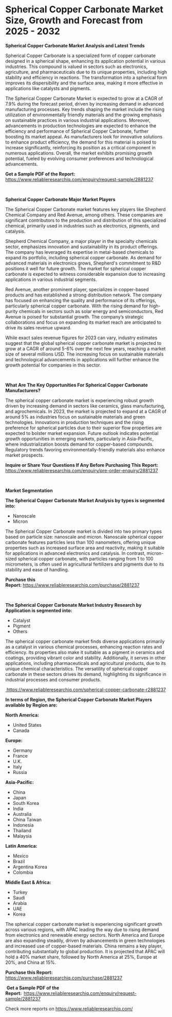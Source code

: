 <p><h1>Spherical Copper Carbonate Market Size, Growth and Forecast from 2025 - 2032</h1></p><p><strong>Spherical Copper Carbonate Market Analysis and Latest Trends</strong></p>
<p><p>Spherical Copper Carbonate is a specialized form of copper carbonate designed in a spherical shape, enhancing its application potential in various industries. This compound is valued in sectors such as electronics, agriculture, and pharmaceuticals due to its unique properties, including high stability and efficiency in reactions. The transformation into a spherical form improves its dispersibility and the surface area, making it more effective in applications like catalysts and pigments.</p><p>The Spherical Copper Carbonate Market is expected to grow at a CAGR of 7.9% during the forecast period, driven by increasing demand in advanced manufacturing processes. Key trends shaping the market include the rising utilization of environmentally friendly materials and the growing emphasis on sustainable practices in various industrial applications. Moreover, advancements in production technologies are expected to enhance the efficiency and performance of Spherical Copper Carbonate, further boosting its market appeal. As manufacturers look for innovative solutions to enhance product efficiency, the demand for this material is poised to increase significantly, reinforcing its position as a critical component in numerous applications. Overall, the market exhibits promising growth potential, fueled by evolving consumer preferences and technological advancements.</p></p>
<p><strong>Get a Sample PDF of the Report:&nbsp;</strong> <a href="https://www.reliableresearchiq.com/enquiry/request-sample/2881237?utm_campaign=3148&utm_medium=2&utm_source=Github&utm_content=ia&utm_term=12032025&utm_id=spherical-copper-carbonate">https://www.reliableresearchiq.com/enquiry/request-sample/2881237</a></p>
<p>&nbsp;</p>
<p><strong>Spherical Copper Carbonate Major Market Players</strong></p>
<p><p>The Spherical Copper Carbonate market features key players like Shepherd Chemical Company and Red Avenue, among others. These companies are significant contributors to the production and distribution of this specialized chemical, primarily used in industries such as electronics, pigments, and catalysis.</p><p>Shepherd Chemical Company, a major player in the specialty chemicals sector, emphasizes innovation and sustainability in its product offerings. The company has leveraged its expertise in metal-based chemicals to expand its portfolio, including spherical copper carbonate. As demand for advanced materials in electronics grows, Shepherd's commitment to R&D positions it well for future growth. The market for spherical copper carbonate is expected to witness considerable expansion due to increasing applications in various industrial segments.</p><p>Red Avenue, another prominent player, specializes in copper-based products and has established a strong distribution network. The company has focused on enhancing the quality and performance of its offerings, particularly spherical copper carbonate. With the rising demand for high-purity chemicals in sectors such as solar energy and semiconductors, Red Avenue is poised for substantial growth. The company’s strategic collaborations and focus on expanding its market reach are anticipated to drive its sales revenue upward.</p><p>While exact sales revenue figures for 2023 can vary, industry estimates suggest that the global spherical copper carbonate market is projected to grow at a CAGR of around 5-6% over the next few years, reaching a market size of several millions USD. The increasing focus on sustainable materials and technological advancements in applications will further enhance the growth potential for companies in this sector.</p></p>
<p>&nbsp;</p>
<p><strong>What Are The Key Opportunities For Spherical Copper Carbonate Manufacturers?</strong></p>
<p><p>The spherical copper carbonate market is experiencing robust growth driven by increasing demand in sectors like ceramics, glass manufacturing, and agrochemicals. In 2023, the market is projected to expand at a CAGR of around 5% as industries focus on sustainable materials and green technologies. Innovations in production techniques and the rising preference for spherical particles due to their superior flow properties are expected to bolster market expansion. Future outlook indicates potential growth opportunities in emerging markets, particularly in Asia-Pacific, where industrialization boosts demand for copper-based compounds. Regulatory trends favoring environmentally-friendly materials also enhance market prospects.</p></p>
<p><strong>Inquire or Share Your Questions If Any Before Purchasing This Report:</strong> <a href="https://www.reliableresearchiq.com/enquiry/pre-order-enquiry/2881237?utm_campaign=3148&utm_medium=2&utm_source=Github&utm_content=ia&utm_term=12032025&utm_id=spherical-copper-carbonate">https://www.reliableresearchiq.com/enquiry/pre-order-enquiry/2881237</a></p>
<p>&nbsp;</p>
<p><strong>Market Segmentation</strong></p>
<p><strong>The Spherical Copper Carbonate Market Analysis by types is segmented into:</strong></p>
<p><ul><li>Nanoscale</li><li>Micron</li></ul></p>
<p><p>The Spherical Copper Carbonate market is divided into two primary types based on particle size: nanoscale and micron. Nanoscale spherical copper carbonate features particles less than 100 nanometers, offering unique properties such as increased surface area and reactivity, making it suitable for applications in advanced electronics and catalysis. In contrast, micron-sized spherical copper carbonate, with particles ranging from 1 to 100 micrometers, is often used in agricultural fertilizers and pigments due to its stability and ease of handling.</p></p>
<p><strong>Purchase this Report:&nbsp;</strong><a href="https://www.reliableresearchiq.com/purchase/2881237?utm_campaign=3148&utm_medium=2&utm_source=Github&utm_content=ia&utm_term=12032025&utm_id=spherical-copper-carbonate">https://www.reliableresearchiq.com/purchase/2881237</a></p>
<p>&nbsp;</p>
<p><strong>The Spherical Copper Carbonate Market Industry Research by Application is segmented into:</strong></p>
<p><ul><li>Catalyst</li><li>Pigment</li><li>Others</li></ul></p>
<p><p>The spherical copper carbonate market finds diverse applications primarily as a catalyst in various chemical processes, enhancing reaction rates and efficiency. Its properties also make it suitable as a pigment in ceramics and coatings, providing vibrant color and stability. Additionally, it serves in other applications, including pharmaceuticals and agricultural products, due to its unique chemical characteristics. The versatility of spherical copper carbonate in these sectors drives its demand, highlighting its significance in industrial processes and consumer products.</p></p>
<p><a href="https://www.reliableresearchiq.com/spherical-copper-carbonate-r2881237?utm_campaign=3148&utm_medium=2&utm_source=Github&utm_content=ia&utm_term=12032025&utm_id=spherical-copper-carbonate">&nbsp;https://www.reliableresearchiq.com/spherical-copper-carbonate-r2881237</a></p>
<p><strong>In terms of Region, the Spherical Copper Carbonate Market Players available by Region are:</strong></p>
<p>
    <p> <strong> North America: </strong>
        <ul>
            <li>United States</li>
            <li>Canada</li>
        </ul>
        </p> 
    <p> <strong> Europe: </strong>
        <ul>
            <li>Germany</li>
            <li>France</li>
            <li>U.K.</li>
            <li>Italy</li>
            <li>Russia</li>
        </ul>
        </p> 
    <p> <strong> Asia-Pacific: </strong>
        <ul>
            <li>China</li>
            <li>Japan</li>
            <li>South Korea</li>
            <li>India</li>
            <li>Australia</li>
            <li>China Taiwan</li>
            <li>Indonesia</li>
            <li>Thailand</li>
            <li>Malaysia</li>
        </ul>
        </p> 
    <p> <strong> Latin America: </strong>
        <ul>
            <li>Mexico</li>
            <li>Brazil</li>
            <li>Argentina Korea</li>
            <li>Colombia</li>
        </ul>
        </p> 
    <p> <strong> Middle East & Africa: </strong>
        <ul>
            <li>Turkey</li>
            <li>Saudi</li>
            <li>Arabia</li>
            <li>UAE</li>
            <li>Korea</li>
        </ul>
    </p>
    </p>
<p><p>The spherical copper carbonate market is experiencing significant growth across various regions, with APAC leading the way due to rising demand from electronics and renewable energy sectors. North America and Europe are also expanding steadily, driven by advancements in green technologies and increased use of copper-based materials. China remains a key player, contributing substantially to global production. It is projected that APAC will hold a 40% market share, followed by North America at 25%, Europe at 20%, and China at 15%.</p></p>
<p><strong>Purchase this Report: </strong><a href="https://www.reliableresearchiq.com/purchase/2881237?utm_campaign=3148&utm_medium=2&utm_source=Github&utm_content=ia&utm_term=12032025&utm_id=spherical-copper-carbonate">https://www.reliableresearchiq.com/purchase/2881237</a></p>
<p>&nbsp;<strong>Get a Sample PDF of the Report:&nbsp;&nbsp;</strong><a href="https://www.reliableresearchiq.com/enquiry/request-sample/2881237?utm_campaign=3148&utm_medium=2&utm_source=Github&utm_content=ia&utm_term=12032025&utm_id=spherical-copper-carbonate">https://www.reliableresearchiq.com/enquiry/request-sample/2881237</a></p>
<p><strong></strong></p>
<p>Check more reports on <a href="https://www.reliableresearchiq.com/?utm_campaign=3148&utm_medium=2&utm_source=Github&utm_content=ia&utm_term=12032025&utm_id=spherical-copper-carbonate">https://www.reliableresearchiq.com/</a></p>